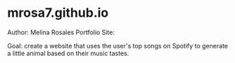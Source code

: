 # mrosa7.github.io
Author: Melina Rosales
Portfolio Site:

Goal: create a website that uses the user's top songs on Spotify to generate a little animal based on their music tastes. 



